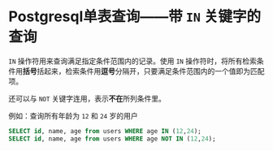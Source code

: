 # Postgresql单表查询——带 `IN` 关键字的查询

`IN` 操作符用来查询满足指定条件范围内的记录。使用 `IN` 操作符时，将所有检索条件用**括号**括起来，检索条件用**逗号**分隔开，只要满足条件范围内的一个值即为匹配项。

还可以与 `NOT` 关键字连用，表示**不在**所列条件里。

例如：查询所有年龄为 `12` 和 `24` 岁的用户

``` sql
SELECT id, name, age from users WHERE age IN (12,24);
SELECT id, name, age from users WHERE age NOT IN (12,24);
```
